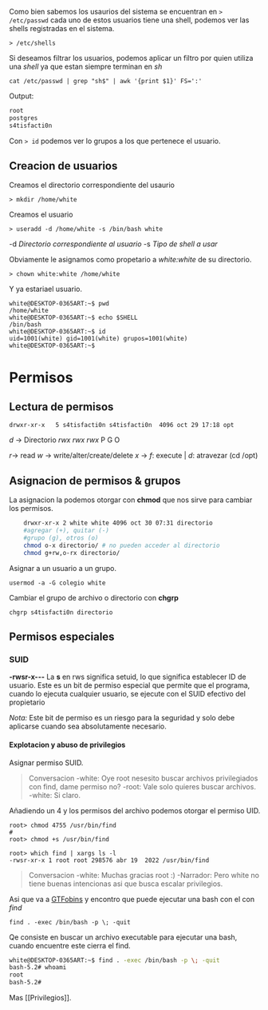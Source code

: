 Como bien sabemos los usaurios del sistema se encuentran en `> /etc/passwd` cada uno de estos usuarios tiene una shell, podemos ver las shells registradas en el sistema.

	> /etc/shells

Si deseamos filtrar los usuarios, podemos aplicar un filtro por quien utiliza una *shell* ya que estan siempre terminan en *sh*

	cat /etc/passwd | grep "sh$" | awk '{print $1}' FS=':'

Output:
``` bash
root
postgres
s4tisfacti0n
```

Con `> id` podemos ver lo grupos a los que pertenece el usuario.

## Creacion de usuarios
Creamos el directorio correspondiente del usaurio

	> mkdir /home/white

Creamos el usuario

	> useradd -d /home/white -s /bin/bash white
-d *Directorio correspondiente al usuario*
-s *Tipo de shell a usar*

Obviamente le asignamos como propetario a *white:white*  de su directorio.

	> chown white:white /home/white

Y ya estariael usuario.

	white@DESKTOP-0365ART:~$ pwd
	/home/white
	white@DESKTOP-0365ART:~$ echo $SHELL
	/bin/bash
	white@DESKTOP-0365ART:~$ id
	uid=1001(white) gid=1001(white) grupos=1001(white)
	white@DESKTOP-0365ART:~$ 


# Permisos

## Lectura de permisos 

	drwxr-xr-x   5 s4tisfacti0n s4tisfacti0n  4096 oct 29 17:18 opt
*d* -> Directorio
*rwx rwx rwx*
 P     G    O
 
*r*-> read
*w* -> write/alter/create/delete
*x* -> *f*: execute | *d*: atravezar (cd /opt) 

## Asignacion de permisos & grupos
La asignacion la podemos otorgar con **chmod** que nos sirve para cambiar los permisos.
``` bash
	drwxr-xr-x 2 white white 4096 oct 30 07:31 directorio
	#agregar (+), quitar (-)
	#grupo (g), otros (o)
	chmod o-x directorio/ # no pueden acceder al directorio
	chmod g+rw,o-rx directorio/

```

Asignar a un usuario a un grupo.

	usermod -a -G colegio white

Cambiar el grupo de archivo o directorio con **chgrp**

	chgrp s4tisfacti0n directorio



## Permisos especiales

### SUID
**-rwsr-x---**
La **s** en rws significa setuid, lo que significa establecer ID de usuario. Este es un bit de permiso especial que permite que el programa, cuando lo ejecuta cualquier usuario, se ejecute con el SUID efectivo del propietario

*Nota:*
Este bit de permiso es un riesgo para la seguridad y solo debe aplicarse cuando sea absolutamente necesario.

#### Explotacion y abuso de privilegios

Asignar permiso SUID.
> Conversacion
-white: Oye root nesesito buscar archivos privilegiados con find, dame permiso no?
-root: Vale solo quieres buscar archivos.
-white: Si claro.

Añadiendo un 4 y los permisos del archivo podemos otorgar el permiso UID.

	root> chmod 4755 /usr/bin/find
	#
	root> chmod +s /usr/bin/find

	root> which find | xargs ls -l
	-rwsr-xr-x 1 root root 298576 abr 19  2022 /usr/bin/find

> Conversacion
> -white: Muchas gracias root :)
> -Narrador: Pero white no tiene buenas intencionas asi que busca escalar privilegios.
> 

Asi que va a [GTFobins](https://gtfobins.github.io) y encontro que puede ejecutar una bash con el con *find*

	find . -exec /bin/bash -p \; -quit
Qe consiste en buscar un archivo executable para ejecutar una bash, cuando encuentre este cierra el find.
``` bash
white@DESKTOP-0365ART:~$ find . -exec /bin/bash -p \; -quit
bash-5.2# whoami
root
bash-5.2# 
```

Mas [[Privilegios]].